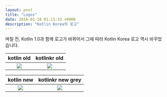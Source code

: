 ```yaml
---
layout: post
title: "Logos"
date: 2016-02-18 01:11:33 +0900
description: "Kotlin Korea의 로고"
---
```


며칠 전, Kotlin 1.0과 함께 로고가 바뀌어서 그에 따라 Kotlin Korea 로고 역시 바꾸었습니다.

| kotlin old      | kotlinkr old      |
|:---------------:|:-----------------:|
| ![][kotlin-old] | ![][kotlinkr-old] |

| kotlin new      | kotlinkr new grey  |
|:---------------:|:------------------:|
| ![][kotlinkr]   | ![][kotlinkr-grey] |











[kotlin-old]: /assets/images/logo/kotlin-old.png
[kotlinkr-old]: /assets/images/logo/kotlinkr-old.png
[kotlinkr]: /assets/images/logo/kotlinkr.png
[kotlinkr-grey]: /assets/images/logo/kotlinkr-grey.png
